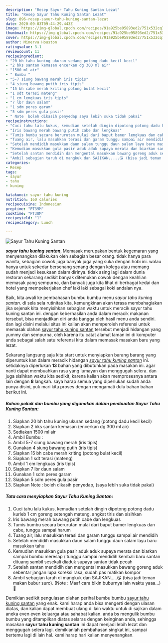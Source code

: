 ```yaml
---
description: "Resep Sayur Tahu Kuning Santan Lezat"
title: "Resep Sayur Tahu Kuning Santan Lezat"
slug: 896-resep-sayur-tahu-kuning-santan-lezat
date: 2020-09-03T09:44:29.443Z
image: https://img-global.cpcdn.com/recipes/91a925be95893ed2/751x532cq70/sayur-tahu-kuning-santan-foto-resep-utama.jpg
thumbnail: https://img-global.cpcdn.com/recipes/91a925be95893ed2/751x532cq70/sayur-tahu-kuning-santan-foto-resep-utama.jpg
cover: https://img-global.cpcdn.com/recipes/91a925be95893ed2/751x532cq70/sayur-tahu-kuning-santan-foto-resep-utama.jpg
author: Minerva Houston
ratingvalue: 3.1
reviewcount: 11
recipeingredient:
- "20 bh tahu kuning ukuran sedang potong dadu kecil kecil"
- "2 bks santan kemasan encerkan dg 300 ml air"
- "1500 ml air"
- " Bumbu "
- "5-7 siung bawang merah iris tipis"
- "4 siung bawang putih iris tipis"
- "15 bh cabe merah kriting potong bulat kecil"
- "1 sdt terasi mateng"
- "1 cm lengkuas iris tipis"
- "7 lbr daun salam"
- "1 sdm peres garam"
- "5 sdm peres gula pasir"
- " Note  boleh dikasih penyedap saya lebih suka tidak pakai"
recipeinstructions:
- "Cuci tahu lalu kukus, kemudian setelah dingin dipotong potong dadu kurleb 1 cm goreng setengah mateng, angkat tiris dan sisihkan"
- "Iris bawang merah bawang putih cabe dan lengkuas"
- "Tumis bumbu secara berurutan mulai dari baput bamer lengkuas dan cabe, tunggu sampai harum"
- "Tuang air, lalu masukkan terasi dan garam tunggu sampai air mendidih"
- "Setelah mendidih masukkan daun salam tunggu daun salam layu baru masukkan tahu"
- "Kemudian masukkan gula pasir aduk aduk supaya merata dan biarkan sampai bumbu meresap / tunggu sampai mendidih kembali baru santan dituang sambil sesekali diaduk supaya santan tidak pecah"
- "Setelah santan mendidih dan mengental masukkan bawang goreng aduk sebentar jangan lupa koreksi rasa, sudah pas matikan kompor"
- "Ambil sebagian taruh di mangkuk dan SAJIKAN.....😘 (bisa jadi teman makan bubur suro). (Note : Maaf cara bikin buburnya lain waktu yaaa...) 🙏"
categories:
- Resep
tags:
- sayur
- tahu
- kuning

katakunci: sayur tahu kuning 
nutrition: 160 calories
recipecuisine: Indonesian
preptime: "PT39M"
cooktime: "PT38M"
recipeyield: "1"
recipecategory: Lunch

---
```



![Sayur Tahu Kuning Santan](https://img-global.cpcdn.com/recipes/91a925be95893ed2/751x532cq70/sayur-tahu-kuning-santan-foto-resep-utama.jpg)

<b><i>sayur tahu kuning santan</i></b>, Memasak merupakan bentuk kegemaran yang menyenangkan dilakukan oleh sebagian besar orang. tidak hanya para wanita, sebagian cowok juga banyak juga yang suka dengan hobi ini. walau hanya untuk sekedar bersenang senang dengan kolega atau memang sudah menjadi kesukaan dalam dirinya. tidak asing lagi dalam dunia restoran sekarang sedikit banyak ditemukan cowok dengan keahlian memasak yang sempurna, dan banyak juga kita lihat di berbagai kedai dan hotel yang mempekerjakan chef laki laki sebagai koki andalan nya.

Baik, kita awali ke pembahasan bumbu bumbu menu <i>sayur tahu kuning santan</i>. di sela sela rutinitas kita, kemungkinan akan terasa membahagiakan jika sejenak kita menyisihkan sebagian waktu untuk meracik sayur tahu kuning santan ini. dengan keberhasilan anda dalam meracik makanan tersebut, bisa menjadikan diri anda bangga oleh hasil menu anda sendiri. dan lagi disini melalui situs ini kalian akan memperoleh referensi untuk memasak olahan <u>sayur tahu kuning santan</u> tersebut menjadi hidangan yang yummy dan sempurna, oleh karena itu catat alamat laman ini di komputer anda sebagai salah satu referensi kita dalam memasak masakan baru yang lezat.




Sekarang langsung saja kita start untuk menyiapkan barang barang yang diperuntuk kan dalam meracik hidangan <u><i>sayur tahu kuning santan</i></u> ini. setidaknya diperlukan <b>13</b> bahan yang dibutuhkan pada masakan ini. agar nanti dapat membuahkan rasa yang lumayan dan menggugah selera. dan juga sisihkan waktu kita sedikit, karena kalian akan memprosesnya antara lain dengan <b>8</b> langkah. saya harap semua yang diperlukan sudah anda punya disini, yuk mari kita proses dengan mengamati dulu bahan bahan berikut ini.

<!--inarticleads1-->

##### Bahan pokok dan bumbu yang digunakan dalam pembuatan Sayur Tahu Kuning Santan:

1. Siapkan 20 bh tahu kuning ukuran sedang (potong dadu kecil kecil)
1. Siapkan 2 bks santan kemasan (encerkan dg 300 ml air)
1. Sediakan 1500 ml air
1. Ambil  Bumbu :
1. Ambil 5-7 siung bawang merah (iris tipis)
1. Gunakan 4 siung bawang putih (iris tipis)
1. Siapkan 15 bh cabe merah kriting (potong bulat kecil)
1. Siapkan 1 sdt terasi (mateng)
1. Ambil 1 cm lengkuas (iris tipis)
1. Siapkan 7 lbr daun salam
1. Gunakan 1 sdm peres garam
1. Siapkan 5 sdm peres gula pasir
1. Siapkan  Note : boleh dikasih penyedap, (saya lebih suka tidak pakai)




<!--inarticleads2-->

##### Tata cara menyiapkan Sayur Tahu Kuning Santan:

1. Cuci tahu lalu kukus, kemudian setelah dingin dipotong potong dadu kurleb 1 cm goreng setengah mateng, angkat tiris dan sisihkan
1. Iris bawang merah bawang putih cabe dan lengkuas
1. Tumis bumbu secara berurutan mulai dari baput bamer lengkuas dan cabe, tunggu sampai harum
1. Tuang air, lalu masukkan terasi dan garam tunggu sampai air mendidih
1. Setelah mendidih masukkan daun salam tunggu daun salam layu baru masukkan tahu
1. Kemudian masukkan gula pasir aduk aduk supaya merata dan biarkan sampai bumbu meresap / tunggu sampai mendidih kembali baru santan dituang sambil sesekali diaduk supaya santan tidak pecah
1. Setelah santan mendidih dan mengental masukkan bawang goreng aduk sebentar jangan lupa koreksi rasa, sudah pas matikan kompor
1. Ambil sebagian taruh di mangkuk dan SAJIKAN.....😘 (bisa jadi teman makan bubur suro). (Note : Maaf cara bikin buburnya lain waktu yaaa...) 🙏




Demikian sedikit pengulasan olahan perihal bumbu bumbu <u>sayur tahu kuning santan</u> yang enak. kami harap anda bisa mengerti dengan ulasan diatas, dan kalian dapat membuat ulang di lain waktu untuk di sajikan dalam aneka even even keluarga atau sahabat kalian. anda bs mengulik bumbu bumbu yang ditampilkan diatas selaras dengan keinginan anda, sehingga masakan <b>sayur tahu kuning santan</b> ini dapat menjadi lebih lezat dan menggugah selera lagi. demikianlah pembahasan singkat ini, sampai bertemu lagi di lain hal. kami harap hari kalian menyenangkan.
